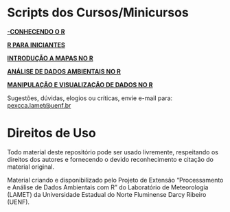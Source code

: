 # Scripts dos Cursos/Minicursos
[**-CONHECENDO O R**](https://github.com/PExCCA-UENF/Scripts-R-Cursos/blob/main/Conhecendo%20o%20R/Script_Conhecendo_R.R) 

[**R PARA INICIANTES**](https://github.com/PExCCA-UENF/Scripts-R-Cursos/tree/main/R%20Para%20Iniciantes)

[**INTRODUÇÃO A MAPAS NO R**](https://github.com/PExCCA-UENF/Scripts-R-Cursos/blob/main/Introdu%C3%A7%C3%A3o%20a%20Mapas%20no%20R/Script_Introdu%C3%A7%C3%A3o_Mapas_R.R) 

[**ANÁLISE DE DADOS AMBIENTAIS NO R**](https://github.com/PExCCA-UENF/Scripts-R-Cursos/blob/main/An%C3%A1lise%20de%20Dados%20Ambientais%20/Script_Analise_Dados_R.R) 

[**MANIPULAÇÃO E VISUALIZAÇÃO DE DADOS NO R**](https://github.com/PExCCA-UENF/Scripts-R-Cursos/tree/main/Manipula%C3%A7%C3%A3o%20e%20Visualiza%C3%A7%C3%A3o%20de%20Dados)

Sugestões, dúvidas, elogios ou críticas, envie e-mail para: pexcca.lamet@uenf.br

# Direitos de Uso
Todo material deste repositório pode ser usado livremente, respeitando os direitos dos autores e fornecendo o devido reconhecimento e citação do material original.

Material criando e disponibilizado pelo Projeto de Extensão “Processamento e Análise de Dados Ambientais com R” do Laboratório de Meteorologia (LAMET) da Universidade Estadual do Norte Fluminense Darcy Ribeiro (UENF).


